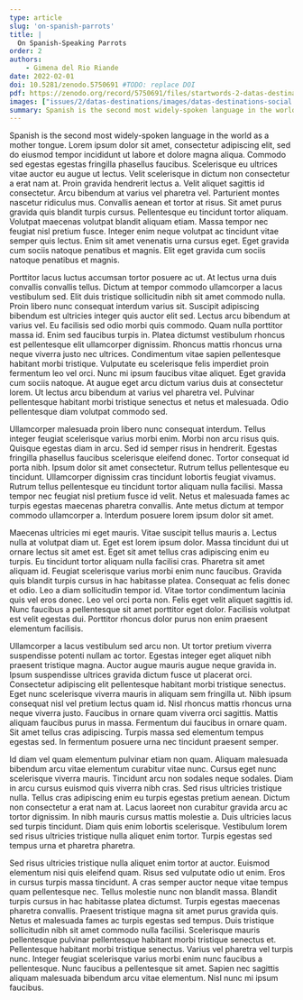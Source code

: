 ```yaml
---
type: article
slug: 'on-spanish-parrots'
title: |
  On Spanish-Speaking Parrots
order: 2
authors:
    - Gimena del Rio Riande
date: 2022-02-01
doi: 10.5281/zenodo.5750691 #TODO: replace DOI
pdf: https://zenodo.org/record/5750691/files/startwords-2-datas-destinations.pdf #TODO: replace PDF
images: ["issues/2/datas-destinations/images/datas-destinations-social.png"] #TODO: replace social image
summary: Spanish is the second most widely-spoken language in the world as a mother tongue.
---
```


Spanish is the second most widely-spoken language in the world as a mother tongue. Lorem ipsum dolor sit amet, consectetur adipiscing elit, sed do eiusmod tempor incididunt ut labore et dolore magna aliqua. Commodo sed egestas egestas fringilla phasellus faucibus. Scelerisque eu ultrices vitae auctor eu augue ut lectus. Velit scelerisque in dictum non consectetur a erat nam at. Proin gravida hendrerit lectus a. Velit aliquet sagittis id consectetur. Arcu bibendum at varius vel pharetra vel. Parturient montes nascetur ridiculus mus. Convallis aenean et tortor at risus. Sit amet purus gravida quis blandit turpis cursus. Pellentesque eu tincidunt tortor aliquam. Volutpat maecenas volutpat blandit aliquam etiam. Massa tempor nec feugiat nisl pretium fusce. Integer enim neque volutpat ac tincidunt vitae semper quis lectus. Enim sit amet venenatis urna cursus eget. Eget gravida cum sociis natoque penatibus et magnis. Elit eget gravida cum sociis natoque penatibus et magnis.

Porttitor lacus luctus accumsan tortor posuere ac ut. At lectus urna duis convallis convallis tellus. Dictum at tempor commodo ullamcorper a lacus vestibulum sed. Elit duis tristique sollicitudin nibh sit amet commodo nulla. Proin libero nunc consequat interdum varius sit. Suscipit adipiscing bibendum est ultricies integer quis auctor elit sed. Lectus arcu bibendum at varius vel. Eu facilisis sed odio morbi quis commodo. Quam nulla porttitor massa id. Enim sed faucibus turpis in. Platea dictumst vestibulum rhoncus est pellentesque elit ullamcorper dignissim. Rhoncus mattis rhoncus urna neque viverra justo nec ultrices. Condimentum vitae sapien pellentesque habitant morbi tristique. Vulputate eu scelerisque felis imperdiet proin fermentum leo vel orci. Nunc mi ipsum faucibus vitae aliquet. Eget gravida cum sociis natoque. At augue eget arcu dictum varius duis at consectetur lorem. Ut lectus arcu bibendum at varius vel pharetra vel. Pulvinar pellentesque habitant morbi tristique senectus et netus et malesuada. Odio pellentesque diam volutpat commodo sed.

Ullamcorper malesuada proin libero nunc consequat interdum. Tellus integer feugiat scelerisque varius morbi enim. Morbi non arcu risus quis. Quisque egestas diam in arcu. Sed id semper risus in hendrerit. Egestas fringilla phasellus faucibus scelerisque eleifend donec. Tortor consequat id porta nibh. Ipsum dolor sit amet consectetur. Rutrum tellus pellentesque eu tincidunt. Ullamcorper dignissim cras tincidunt lobortis feugiat vivamus. Rutrum tellus pellentesque eu tincidunt tortor aliquam nulla facilisi. Massa tempor nec feugiat nisl pretium fusce id velit. Netus et malesuada fames ac turpis egestas maecenas pharetra convallis. Ante metus dictum at tempor commodo ullamcorper a. Interdum posuere lorem ipsum dolor sit amet.

Maecenas ultricies mi eget mauris. Vitae suscipit tellus mauris a. Lectus nulla at volutpat diam ut. Eget est lorem ipsum dolor. Massa tincidunt dui ut ornare lectus sit amet est. Eget sit amet tellus cras adipiscing enim eu turpis. Eu tincidunt tortor aliquam nulla facilisi cras. Pharetra sit amet aliquam id. Feugiat scelerisque varius morbi enim nunc faucibus. Gravida quis blandit turpis cursus in hac habitasse platea. Consequat ac felis donec et odio. Leo a diam sollicitudin tempor id. Vitae tortor condimentum lacinia quis vel eros donec. Leo vel orci porta non. Felis eget velit aliquet sagittis id. Nunc faucibus a pellentesque sit amet porttitor eget dolor. Facilisis volutpat est velit egestas dui. Porttitor rhoncus dolor purus non enim praesent elementum facilisis.

Ullamcorper a lacus vestibulum sed arcu non. Ut tortor pretium viverra suspendisse potenti nullam ac tortor. Egestas integer eget aliquet nibh praesent tristique magna. Auctor augue mauris augue neque gravida in. Ipsum suspendisse ultrices gravida dictum fusce ut placerat orci. Consectetur adipiscing elit pellentesque habitant morbi tristique senectus. Eget nunc scelerisque viverra mauris in aliquam sem fringilla ut. Nibh ipsum consequat nisl vel pretium lectus quam id. Nisl rhoncus mattis rhoncus urna neque viverra justo. Faucibus in ornare quam viverra orci sagittis. Mattis aliquam faucibus purus in massa. Fermentum dui faucibus in ornare quam. Sit amet tellus cras adipiscing. Turpis massa sed elementum tempus egestas sed. In fermentum posuere urna nec tincidunt praesent semper.

Id diam vel quam elementum pulvinar etiam non quam. Aliquam malesuada bibendum arcu vitae elementum curabitur vitae nunc. Cursus eget nunc scelerisque viverra mauris. Tincidunt arcu non sodales neque sodales. Diam in arcu cursus euismod quis viverra nibh cras. Sed risus ultricies tristique nulla. Tellus cras adipiscing enim eu turpis egestas pretium aenean. Dictum non consectetur a erat nam at. Lacus laoreet non curabitur gravida arcu ac tortor dignissim. In nibh mauris cursus mattis molestie a. Duis ultricies lacus sed turpis tincidunt. Diam quis enim lobortis scelerisque. Vestibulum lorem sed risus ultricies tristique nulla aliquet enim tortor. Turpis egestas sed tempus urna et pharetra pharetra.

Sed risus ultricies tristique nulla aliquet enim tortor at auctor. Euismod elementum nisi quis eleifend quam. Risus sed vulputate odio ut enim. Eros in cursus turpis massa tincidunt. A cras semper auctor neque vitae tempus quam pellentesque nec. Tellus molestie nunc non blandit massa. Blandit turpis cursus in hac habitasse platea dictumst. Turpis egestas maecenas pharetra convallis. Praesent tristique magna sit amet purus gravida quis. Netus et malesuada fames ac turpis egestas sed tempus. Duis tristique sollicitudin nibh sit amet commodo nulla facilisi. Scelerisque mauris pellentesque pulvinar pellentesque habitant morbi tristique senectus et. Pellentesque habitant morbi tristique senectus. Varius vel pharetra vel turpis nunc. Integer feugiat scelerisque varius morbi enim nunc faucibus a pellentesque. Nunc faucibus a pellentesque sit amet. Sapien nec sagittis aliquam malesuada bibendum arcu vitae elementum. Nisl nunc mi ipsum faucibus.